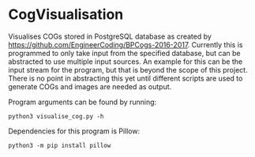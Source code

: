 # CogVisualisation
Visualises COGs stored in PostgreSQL database as created by https://github.com/EngineerCoding/BPCogs-2016-2017. Currently
this is programmed to only take input from the specified database, but can be abstracted to use multiple input sources. An
example for this can be the input stream for the program, but that is beyond the scope of this project. There is no point
in abstracting this yet until different scripts are used to generate COGs and images are needed as output.


Program arguments can be found by running:
```
python3 visualise_cog.py -h
```

Dependencies for this program is Pillow:
```
python3 -m pip install pillow
```
